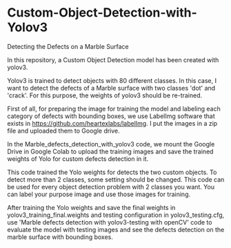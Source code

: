 # Custom-Object-Detection-with-Yolov3
Detecting the Defects on a Marble Surface 

In this repository, a Custom Object Detection model has been created with yolov3.

Yolov3 is trained to detect objects with 80 different classes. In this case, I want to detect the defects of a Marble surface with two classes 'dot' and 'crack'. 
For this purpose, the weights of yolov3 should be re-trained.

First of all, for preparing the image for training the model and labeling each category of defects with bounding boxes, we use LabelImg software that exists in 
https://github.com/heartexlabs/labelImg. 
I put the images in a zip file and uploaded them to Google drive.

In the Marble_defects_detection_with_yolov3 code, we mount the Google Drive in Google Colab to upload the training images and save the trained weights of Yolo for custom defects detection in it.

This code trained the Yolo weights for detects the two custom objects. To detect more than 2 classes, some setting should be changed. This code can be used for every 
object detection problem with 2 classes you want. You can label your purpose image and use those images for training.

After training the Yolo weights and save the final weights in yolov3_training_final.weights and testing configuration in yolov3_testing.cfg, use 'Marble defects 
detection with yolov3-testing with openCV' code to evaluate the model with testing images and see the defects detection on the marble surface with bounding boxes.

